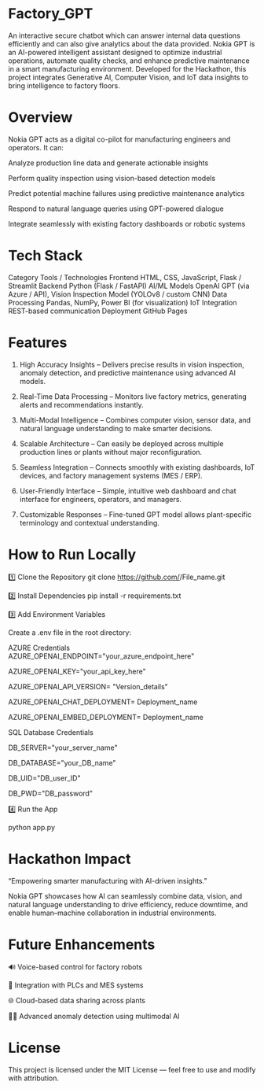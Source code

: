 # Factory_GPT
An interactive secure chatbot which can answer internal data questions efficiently and can also give analytics about the data provided.
Nokia GPT is an AI-powered intelligent assistant designed to optimize industrial operations, automate quality checks, and enhance predictive maintenance in a smart manufacturing environment.
Developed for the Hackathon, this project integrates Generative AI, Computer Vision, and IoT data insights to bring intelligence to factory floors.

# Overview

Nokia GPT acts as a digital co-pilot for manufacturing engineers and operators.
It can:

Analyze production line data and generate actionable insights

Perform quality inspection using vision-based detection models

Predict potential machine failures using predictive maintenance analytics

Respond to natural language queries using GPT-powered dialogue

Integrate seamlessly with existing factory dashboards or robotic systems

# Tech Stack
Category	        Tools / Technologies
Frontend	        HTML, CSS, JavaScript, Flask / Streamlit
Backend	Python    (Flask / FastAPI)
AI/ML Models	    OpenAI GPT (via Azure / API), Vision Inspection Model (YOLOv8 / custom CNN)
Data Processing	  Pandas, NumPy, Power BI (for visualization)
IoT Integration	  REST-based communication
Deployment	      GitHub Pages


# Features

1. High Accuracy Insights – Delivers precise results in vision inspection, anomaly detection, and predictive maintenance using advanced AI models.

2. Real-Time Data Processing – Monitors live factory metrics, generating alerts and recommendations instantly.

3. Multi-Modal Intelligence – Combines computer vision, sensor data, and natural language understanding to make smarter decisions.

4. Scalable Architecture – Can easily be deployed across multiple production lines or plants without major reconfiguration.

5. Seamless Integration – Connects smoothly with existing dashboards, IoT devices, and factory management systems (MES / ERP).

6. User-Friendly Interface – Simple, intuitive web dashboard and chat interface for engineers, operators, and managers.

7. Customizable Responses – Fine-tuned GPT model allows plant-specific terminology and contextual understanding.


# How to Run Locally
1️⃣ Clone the Repository
git clone https://github.com/<your-username>/File_name.git

2️⃣ Install Dependencies
pip install -r requirements.txt

3️⃣ Add Environment Variables

Create a .env file in the root directory:

AZURE Credentials
AZURE_OPENAI_ENDPOINT="your_azure_endpoint_here"

AZURE_OPENAI_KEY="your_api_key_here"

AZURE_OPENAI_API_VERSION= "Version_details"

AZURE_OPENAI_CHAT_DEPLOYMENT= Deployment_name

AZURE_OPENAI_EMBED_DEPLOYMENT= Deployment_name

SQL Database Credentials

DB_SERVER="your_server_name"

DB_DATABASE="your_DB_name"

DB_UID="DB_user_ID"

DB_PWD="DB_password"


4️⃣ Run the App

python app.py


# Hackathon Impact

“Empowering smarter manufacturing with AI-driven insights.”

Nokia GPT showcases how AI can seamlessly combine data, vision, and natural language understanding to drive efficiency, reduce downtime, and enable human–machine collaboration in industrial environments.

# Future Enhancements

🔊 Voice-based control for factory robots

🧰 Integration with PLCs and MES systems

🌐 Cloud-based data sharing across plants

🕵️‍♀️ Advanced anomaly detection using multimodal AI

# License

This project is licensed under the MIT License — feel free to use and modify with attribution.
